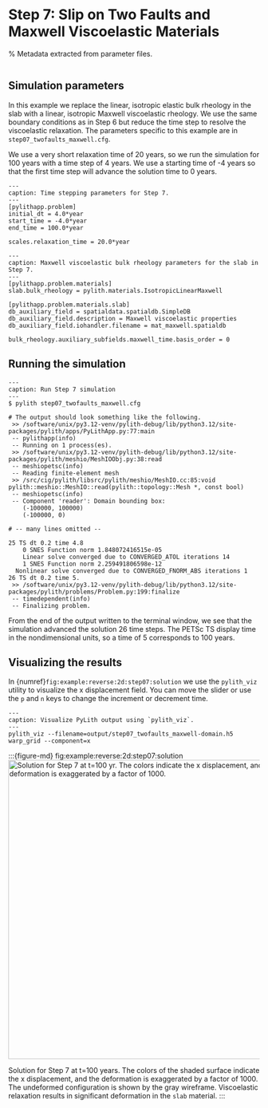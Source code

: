 # Step 7: Slip on Two Faults and Maxwell Viscoelastic Materials

% Metadata extracted from parameter files.
```{include} step07_twofaults_maxwell-synopsis.md
```

## Simulation parameters

In this example we replace the linear, isotropic elastic bulk rheology in the slab with a linear, isotropic Maxwell viscoelastic rheology.
We use the same boundary conditions as in Step 6 but reduce the time step to resolve the viscoelastic relaxation.
The parameters specific to this example are in `step07_twofaults_maxwell.cfg`.

We use a very short relaxation time of 20 years, so we run the simulation for 100 years with a time step of 4 years.
We use a starting time of -4 years so that the first time step will advance the solution time to 0 years.

```{code-block} cfg
---
caption: Time stepping parameters for Step 7.
---
[pylithapp.problem]
initial_dt = 4.0*year
start_time = -4.0*year
end_time = 100.0*year

scales.relaxation_time = 20.0*year
```

```{code-block} cfg
---
caption: Maxwell viscoelastic bulk rheology parameters for the slab in Step 7.
---
[pylithapp.problem.materials]
slab.bulk_rheology = pylith.materials.IsotropicLinearMaxwell

[pylithapp.problem.materials.slab]
db_auxiliary_field = spatialdata.spatialdb.SimpleDB
db_auxiliary_field.description = Maxwell viscoelastic properties
db_auxiliary_field.iohandler.filename = mat_maxwell.spatialdb

bulk_rheology.auxiliary_subfields.maxwell_time.basis_order = 0
```

## Running the simulation

```{code-block} console
---
caption: Run Step 7 simulation
---
$ pylith step07_twofaults_maxwell.cfg

# The output should look something like the following.
 >> /software/unix/py3.12-venv/pylith-debug/lib/python3.12/site-packages/pylith/apps/PyLithApp.py:77:main
 -- pylithapp(info)
 -- Running on 1 process(es).
 >> /software/unix/py3.12-venv/pylith-debug/lib/python3.12/site-packages/pylith/meshio/MeshIOObj.py:38:read
 -- meshiopetsc(info)
 -- Reading finite-element mesh
 >> /src/cig/pylith/libsrc/pylith/meshio/MeshIO.cc:85:void pylith::meshio::MeshIO::read(pylith::topology::Mesh *, const bool)
 -- meshiopetsc(info)
 -- Component 'reader': Domain bounding box:
    (-100000, 100000)
    (-100000, 0)

# -- many lines omitted --

25 TS dt 0.2 time 4.8
    0 SNES Function norm 1.848072416515e-05
    Linear solve converged due to CONVERGED_ATOL iterations 14
    1 SNES Function norm 2.259491806598e-12
  Nonlinear solve converged due to CONVERGED_FNORM_ABS iterations 1
26 TS dt 0.2 time 5.
 >> /software/unix/py3.12-venv/pylith-debug/lib/python3.12/site-packages/pylith/problems/Problem.py:199:finalize
 -- timedependent(info)
 -- Finalizing problem.
```

From the end of the output written to the terminal window, we see that the simulation advanced the solution 26 time steps.
The PETSc TS display time in the nondimensional units, so a time of 5 corresponds to 100 years.

## Visualizing the results

In {numref}`fig:example:reverse:2d:step07:solution` we use the `pylith_viz` utility to visualize the x displacement field.
You can move the slider or use the `p` and `n` keys to change the increment or decrement time.

```{code-block} console
---
caption: Visualize PyLith output using `pylith_viz`.
---
pylith_viz --filename=output/step07_twofaults_maxwell-domain.h5 warp_grid --component=x
```

:::{figure-md} fig:example:reverse:2d:step07:solution
<img src="figs/step07-solution.*" alt="Solution for Step 7 at t=100 yr. The colors indicate the x displacement, and the deformation is exaggerated by a factor of 1000." width="600px"/>

Solution for Step 7 at t=100 years.
The colors of the shaded surface indicate the x displacement, and the deformation is exaggerated by a factor of 1000.
The undeformed configuration is shown by the gray wireframe.
Viscoelastic relaxation results in significant deformation in the `slab` material.
:::

